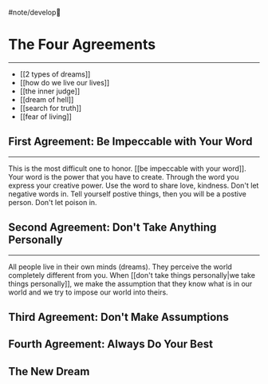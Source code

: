 #note/develop🍃 
# The Four Agreements
---

- [[2 types of dreams]]
- [[how do we live our lives]]
- [[the inner judge]] 
- [[dream of hell]]
- [[search for truth]]
- [[fear of living]]

## First Agreement: Be Impeccable with Your Word
---
This is the most difficult one to honor. [[be impeccable with your word]]. Your word is the power that you have to create. Through the word you express your creative power. Use the word to share love, kindness. Don't let negative words in. Tell yourself postive things, then you will be a postive person. Don't let poison in.

## Second Agreement: Don't Take Anything Personally
---
All people live in their own minds (dreams). They perceive the world completely different from you. When [[don't take things personally|we take things personally]], we make the assumption that they know what is in our world and we try to impose our world into theirs.
## Third Agreement: Don't Make Assumptions 

## Fourth Agreement: Always Do Your Best

## The New Dream